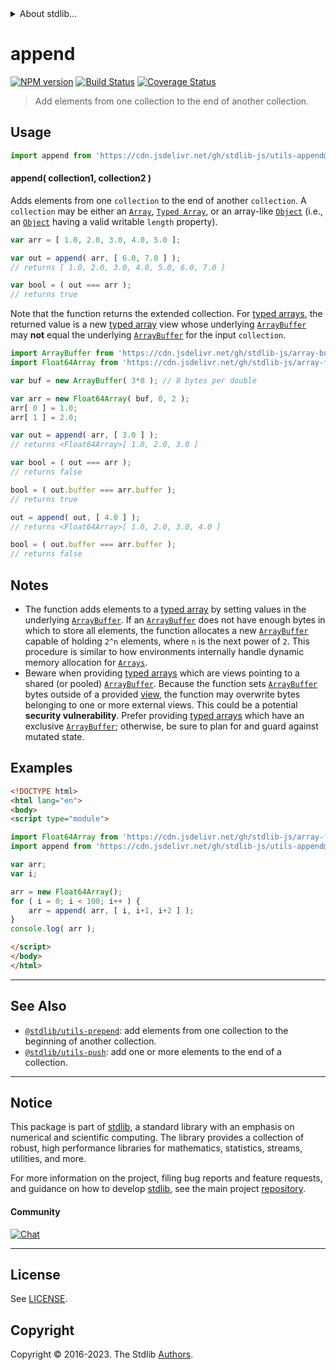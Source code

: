 <!--

@license Apache-2.0

Copyright (c) 2018 The Stdlib Authors.

Licensed under the Apache License, Version 2.0 (the "License");
you may not use this file except in compliance with the License.
You may obtain a copy of the License at

   http://www.apache.org/licenses/LICENSE-2.0

Unless required by applicable law or agreed to in writing, software
distributed under the License is distributed on an "AS IS" BASIS,
WITHOUT WARRANTIES OR CONDITIONS OF ANY KIND, either express or implied.
See the License for the specific language governing permissions and
limitations under the License.

-->


<details>
  <summary>
    About stdlib...
  </summary>
  <p>We believe in a future in which the web is a preferred environment for numerical computation. To help realize this future, we've built stdlib. stdlib is a standard library, with an emphasis on numerical and scientific computation, written in JavaScript (and C) for execution in browsers and in Node.js.</p>
  <p>The library is fully decomposable, being architected in such a way that you can swap out and mix and match APIs and functionality to cater to your exact preferences and use cases.</p>
  <p>When you use stdlib, you can be absolutely certain that you are using the most thorough, rigorous, well-written, studied, documented, tested, measured, and high-quality code out there.</p>
  <p>To join us in bringing numerical computing to the web, get started by checking us out on <a href="https://github.com/stdlib-js/stdlib">GitHub</a>, and please consider <a href="https://opencollective.com/stdlib">financially supporting stdlib</a>. We greatly appreciate your continued support!</p>
</details>

# append

[![NPM version][npm-image]][npm-url] [![Build Status][test-image]][test-url] [![Coverage Status][coverage-image]][coverage-url] <!-- [![dependencies][dependencies-image]][dependencies-url] -->

> Add elements from one collection to the end of another collection.

<!-- Section to include introductory text. Make sure to keep an empty line after the intro `section` element and another before the `/section` close. -->

<section class="intro">

</section>

<!-- /.intro -->

<!-- Package usage documentation. -->



<section class="usage">

## Usage

```javascript
import append from 'https://cdn.jsdelivr.net/gh/stdlib-js/utils-append@esm/index.mjs';
```

#### append( collection1, collection2 )

Adds elements from one `collection` to the end of another `collection`. A `collection` may be either an [`Array`][mdn-array], [`Typed Array`][mdn-typed-array], or an array-like [`Object`][mdn-object] (i.e., an [`Object`][mdn-object] having a valid writable `length` property). 

```javascript
var arr = [ 1.0, 2.0, 3.0, 4.0, 5.0 ];

var out = append( arr, [ 6.0, 7.0 ] );
// returns [ 1.0, 2.0, 3.0, 4.0, 5.0, 6.0, 7.0 ]

var bool = ( out === arr );
// returns true
```

Note that the function returns the extended collection. For [typed arrays][mdn-typed-array], the returned value is a new [typed array][mdn-typed-array] view whose underlying [`ArrayBuffer`][mdn-arraybuffer] may **not** equal the underlying [`ArrayBuffer`][mdn-arraybuffer] for the input `collection`.

```javascript
import ArrayBuffer from 'https://cdn.jsdelivr.net/gh/stdlib-js/array-buffer@esm/index.mjs';
import Float64Array from 'https://cdn.jsdelivr.net/gh/stdlib-js/array-float64@esm/index.mjs';

var buf = new ArrayBuffer( 3*8 ); // 8 bytes per double

var arr = new Float64Array( buf, 0, 2 );
arr[ 0 ] = 1.0;
arr[ 1 ] = 2.0;

var out = append( arr, [ 3.0 ] );
// returns <Float64Array>[ 1.0, 2.0, 3.0 ]

var bool = ( out === arr );
// returns false

bool = ( out.buffer === arr.buffer );
// returns true

out = append( out, [ 4.0 ] );
// returns <Float64Array>[ 1.0, 2.0, 3.0, 4.0 ]

bool = ( out.buffer === arr.buffer );
// returns false
```

</section>

<!-- /.usage -->

<!-- Package usage notes. Make sure to keep an empty line after the `section` element and another before the `/section` close. -->

<section class="notes">

## Notes

-   The function adds elements to a [typed array][mdn-typed-array] by setting values in the underlying [`ArrayBuffer`][mdn-arraybuffer]. If an [`ArrayBuffer`][mdn-arraybuffer] does not have enough bytes in which to store all elements, the function allocates a new [`ArrayBuffer`][mdn-arraybuffer] capable of holding `2^n` elements, where `n` is the next power of `2`. This procedure is similar to how environments internally handle dynamic memory allocation for [`Arrays`][mdn-array].
-   Beware when providing [typed arrays][mdn-typed-array] which are views pointing to a shared (or pooled) [`ArrayBuffer`][mdn-arraybuffer]. Because the function sets [`ArrayBuffer`][mdn-arraybuffer] bytes outside of a provided [view][mdn-typed-array], the function may overwrite bytes belonging to one or more external views. This could be a potential **security vulnerability**. Prefer providing [typed arrays][mdn-typed-array] which have an exclusive [`ArrayBuffer`][mdn-arraybuffer]; otherwise, be sure to plan for and guard against mutated state.

</section>

<!-- /.notes -->

<!-- Package usage examples. -->

<section class="examples">

## Examples

<!-- eslint no-undef: "error" -->

```html
<!DOCTYPE html>
<html lang="en">
<body>
<script type="module">

import Float64Array from 'https://cdn.jsdelivr.net/gh/stdlib-js/array-float64@esm/index.mjs';
import append from 'https://cdn.jsdelivr.net/gh/stdlib-js/utils-append@esm/index.mjs';

var arr;
var i;

arr = new Float64Array();
for ( i = 0; i < 100; i++ ) {
    arr = append( arr, [ i, i+1, i+2 ] );
}
console.log( arr );

</script>
</body>
</html>
```

</section>

<!-- /.examples -->

<!-- Section to include cited references. If references are included, add a horizontal rule *before* the section. Make sure to keep an empty line after the `section` element and another before the `/section` close. -->

<section class="references">

</section>

<!-- /.references -->

<!-- Section for related `stdlib` packages. Do not manually edit this section, as it is automatically populated. -->

<section class="related">

* * *

## See Also

-   <span class="package-name">[`@stdlib/utils-prepend`][@stdlib/utils/prepend]</span><span class="delimiter">: </span><span class="description">add elements from one collection to the beginning of another collection.</span>
-   <span class="package-name">[`@stdlib/utils-push`][@stdlib/utils/push]</span><span class="delimiter">: </span><span class="description">add one or more elements to the end of a collection.</span>

</section>

<!-- /.related -->

<!-- Section for all links. Make sure to keep an empty line after the `section` element and another before the `/section` close. -->


<section class="main-repo" >

* * *

## Notice

This package is part of [stdlib][stdlib], a standard library with an emphasis on numerical and scientific computing. The library provides a collection of robust, high performance libraries for mathematics, statistics, streams, utilities, and more.

For more information on the project, filing bug reports and feature requests, and guidance on how to develop [stdlib][stdlib], see the main project [repository][stdlib].

#### Community

[![Chat][chat-image]][chat-url]

---

## License

See [LICENSE][stdlib-license].


## Copyright

Copyright &copy; 2016-2023. The Stdlib [Authors][stdlib-authors].

</section>

<!-- /.stdlib -->

<!-- Section for all links. Make sure to keep an empty line after the `section` element and another before the `/section` close. -->

<section class="links">

[npm-image]: http://img.shields.io/npm/v/@stdlib/utils-append.svg
[npm-url]: https://npmjs.org/package/@stdlib/utils-append

[test-image]: https://github.com/stdlib-js/utils-append/actions/workflows/test.yml/badge.svg?branch=v0.1.0
[test-url]: https://github.com/stdlib-js/utils-append/actions/workflows/test.yml?query=branch:v0.1.0

[coverage-image]: https://img.shields.io/codecov/c/github/stdlib-js/utils-append/main.svg
[coverage-url]: https://codecov.io/github/stdlib-js/utils-append?branch=main

<!--

[dependencies-image]: https://img.shields.io/david/stdlib-js/utils-append.svg
[dependencies-url]: https://david-dm.org/stdlib-js/utils-append/main

-->

[chat-image]: https://img.shields.io/gitter/room/stdlib-js/stdlib.svg
[chat-url]: https://app.gitter.im/#/room/#stdlib-js_stdlib:gitter.im

[stdlib]: https://github.com/stdlib-js/stdlib

[stdlib-authors]: https://github.com/stdlib-js/stdlib/graphs/contributors

[umd]: https://github.com/umdjs/umd
[es-module]: https://developer.mozilla.org/en-US/docs/Web/JavaScript/Guide/Modules

[deno-url]: https://github.com/stdlib-js/utils-append/tree/deno
[umd-url]: https://github.com/stdlib-js/utils-append/tree/umd
[esm-url]: https://github.com/stdlib-js/utils-append/tree/esm
[branches-url]: https://github.com/stdlib-js/utils-append/blob/main/branches.md

[stdlib-license]: https://raw.githubusercontent.com/stdlib-js/utils-append/main/LICENSE

[mdn-array]: https://developer.mozilla.org/en-US/docs/Web/JavaScript/Reference/Global_Objects/Array

[mdn-typed-array]: https://developer.mozilla.org/en-US/docs/Web/JavaScript/Typed_arrays

[mdn-arraybuffer]: https://developer.mozilla.org/en-US/docs/Web/JavaScript/Reference/Global_Objects/ArrayBuffer

[mdn-object]: https://developer.mozilla.org/en-US/docs/Web/JavaScript/Reference/Global_Objects/Object

<!-- <related-links> -->

[@stdlib/utils/prepend]: https://github.com/stdlib-js/utils-prepend/tree/esm

[@stdlib/utils/push]: https://github.com/stdlib-js/utils-push/tree/esm

<!-- </related-links> -->

</section>

<!-- /.links -->
